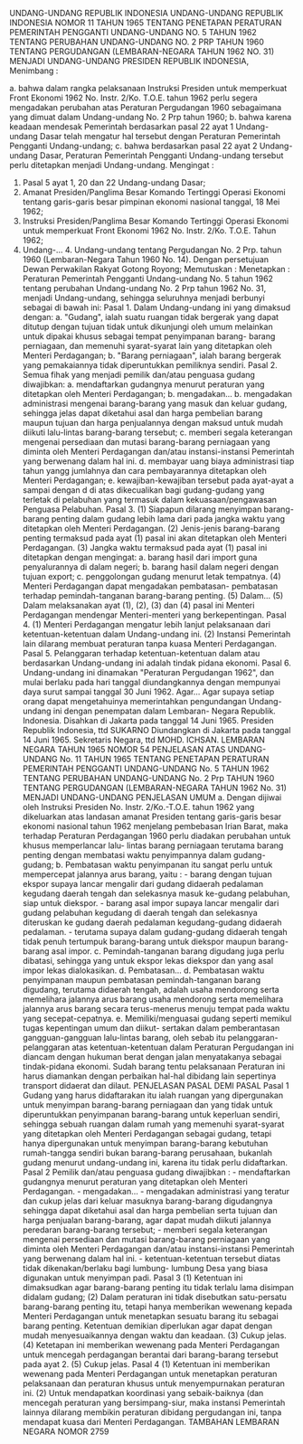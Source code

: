  UNDANG-UNDANG REPUBLIK INDONESIA UNDANG-UNDANG REPUBLIK INDONESIA NOMOR 11 TAHUN 1965 TENTANG PENETAPAN PERATURAN PEMERINTAH PENGGANTI UNDANG-UNDANG NO. 5 TAHUN 1962 TENTANG PERUBAHAN UNDANG-UNDANG NO. 2 PRP TAHUN 1960 TENTANG PERGUDANGAN (LEMBARAN-NEGARA TAHUN 1962 NO. 31) MENJADI UNDANG-UNDANG PRESIDEN REPUBLIK INDONESIA,
Menimbang :

a. bahwa dalam rangka pelaksanaan Instruksi Presiden untuk memperkuat Front Ekonomi 1962 No. Instr. 2/Ko. T.O.E. tahun 1962 perlu segera mengadakan perubahan atas Peraturan Pergudangan 1960 sebagaimana yang dimuat dalam Undang-undang No. 2 Prp tahun 1960;
b. bahwa karena keadaan mendesak Pemerintah berdasarkan pasal 22 ayat 1 Undang-undang Dasar telah mengatur hal tersebut dengan Peraturan Pemerintah Pengganti Undang-undang;
c. bahwa berdasarkan pasal 22 ayat 2 Undang-undang Dasar, Peraturan Pemerintah Pengganti Undang-undang tersebut perlu ditetapkan menjadi Undang-undang.
Mengingat :

1. Pasal 5 ayat 1, 20 dan 22 Undang-undang Dasar;
2. Amanat Presiden/Panglima Besar Komando Tertinggi Operasi Ekonomi tentang garis-garis besar pimpinan ekonomi nasional tanggal, 18 Mei 1962;
3. Instruksi Presiden/Panglima Besar Komando Tertinggi Operasi Ekonomi untuk memperkuat Front Ekonomi 1962 No. Instr. 2/Ko. T.O.E. Tahun 1962;
4. Undang-… 4. Undang-undang tentang Pergudangan No. 2 Prp. tahun 1960 (Lembaran-Negara Tahun 1960 No. 14). Dengan persetujuan Dewan Perwakilan Rakyat Gotong Royong; Memutuskan : Menetapkan : Peraturan Pemerintah Pengganti Undang-undang No. 5 tahun 1962 tentang perubahan Undang-undang No. 2 Prp tahun 1962 No. 31, menjadi Undang-undang, sehingga seluruhnya menjadi berbunyi sebagai di bawah ini: Pasal 1. Dalam Undang-undang ini yang dimaksud dengan:
a. "Gudang", ialah suatu ruangan tidak bergerak yang dapat ditutup dengan tujuan tidak untuk dikunjungi oleh umum melainkan untuk dipakai khusus sebagai tempat penyimpanan barang- barang perniagaan, dan memenuhi syarat-syarat lain yang ditetapkan oleh Menteri Perdagangan;
b. "Barang perniagaan", ialah barang bergerak yang pemakaiannya tidak diperuntukkan pemiliknya sendiri. Pasal 2. Semua fihak yang menjadi pemilik dan/atau penguasa gudang diwajibkan:
a. mendaftarkan gudangnya menurut peraturan yang ditetapkan oleh Menteri Perdagangan;
b. mengadakan… b. mengadakan administrasi mengenai barang-barang yang masuk dan keluar gudang, sehingga jelas dapat diketahui asal dan harga pembelian barang maupun tujuan dan harga penjualannya dengan maksud untuk mudah diikuti lalu-lintas barang-barang tersebut;
c. memberi segala keterangan mengenai persediaan dan mutasi barang-barang perniagaan yang diminta oleh Menteri Perdagangan dan/atau instansi-instansi Pemerintah yang berwenang dalam hal ini.
d. membayar uang biaya administrasi tiap tahun yangg jumlahnya dan cara pembayarannya ditetapkan oleh Menteri Perdagangan;
e. kewajiban-kewajiban tersebut pada ayat-ayat a sampai dengan d di atas dikecualikan bagi gudang-gudang yang terletak di pelabuhan yang termasuk dalam kekuasaan/pengawasan Penguasa Pelabuhan. Pasal 3.
(1) Siapapun dilarang menyimpan barang-barang penting dalam gudang lebih lama dari pada jangka waktu yang ditetapkan oleh Menteri Perdagangan.
(2) Jenis-jenis barang-barang penting termaksud pada ayat (1) pasal ini akan ditetapkan oleh Menteri Perdagangan.
(3) Jangka waktu termaksud pada ayat (1) pasal ini ditetapkan dengan mengingat:
a. barang hasil dari import guna penyalurannya di dalam negeri;
b. barang hasil dalam negeri dengan tujuan export;
c. penggolongan gudang menurut letak tempatnya.
(4) Menteri Perdagangan dapat mengadakan pembatasan- pembatasan terhadap pemindah-tanganan barang-barang penting.
(5) Dalam… (5) Dalam melaksanakan ayat (1), (2), (3) dan (4) pasal ini Menteri Perdagangan mendengar Menteri-menteri yang berkepentingan. Pasal 4.
(1) Menteri Perdagangan mengatur lebih lanjut pelaksanaan dari ketentuan-ketentuan dalam Undang-undang ini.
(2) Instansi Pemerintah lain dilarang membuat peraturan tanpa kuasa Menteri Perdagangan. Pasal 5. Pelanggaran terhadap ketentuan-ketentuan dalam atau berdasarkan Undang-undang ini adalah tindak pidana ekonomi. Pasal 6. Undang-undang ini dinamakan "Peraturan Pergudangan 1962", dan mulai berlaku pada hari tanggal diundangkannya dengan mempunyai daya surut sampai tanggal 30 Juni 1962. Agar… Agar supaya setiap orang dapat mengetahuinya memerintahkan pengundangan Undang-undang ini dengan penempatan dalam Lembaran- Negara Republik. Indonesia. Disahkan di Jakarta pada tanggal 14 Juni 1965. Presiden Republik Indonesia, ttd SUKARNO Diundangkan di Jakarta pada tanggal 14 Juni 1965. Sekretaris Negara, ttd MOHD. ICHSAN. LEMBARAN NEGARA TAHUN 1965 NOMOR 54 PENJELASAN ATAS UNDANG-UNDANG No. 11 TAHUN 1965 TENTANG PENETAPAN PERATURAN PEMERINTAH PENGGANTI UNDANG-UNDANG No. 5 TAHUN 1962 TENTANG PERUBAHAN UNDANG-UNDANG No. 2 Prp TAHUN 1960 TENTANG PERGUDANGAN (LEMBARAN-NEGARA TAHUN 1962 No. 31) MENJADI UNDANG-UNDANG PENJELASAN UMUM a. Dengan dijiwai oleh Instruksi Presiden No. Instr. 2/Ko.-T.O.E. tahun 1962 yang dikeluarkan atas landasan amanat Presiden tentang garis-garis besar ekonomi nasional tahun 1962 menjelang pembebasan Irian Barat, maka terhadap Peraturan Perdagangan 1960 perlu diadakan perubahan untuk khusus memperlancar lalu- lintas barang perniagaan terutama barang penting dengan membatasi waktu penyimpannya dalam gudang-gudang;
b. Pembatasan waktu penyimpanan itu sangat perlu untuk mempercepat jalannya arus barang, yaitu : - barang dengan tujuan ekspor supaya lancar mengalir dari gudang didaerah pedalaman kegudang daerah tengah dan selekasnya masuk ke-gudang pelabuhan, siap untuk diekspor. - barang asal impor supaya lancar mengalir dari gudang pelabuhan kegudang di daerah tengah dan selekasnya diteruskan ke gudang daerah pedalaman kegudang-gudang didaerah pedalaman. - terutama supaya dalam gudang-gudang didaerah tengah tidak penuh tertumpuk barang-barang untuk diekspor maupun barang-barang asal impor.
c. Pemindah-tanganan barang digudang juga perlu dibatasi, sehingga yang untuk ekspor lekas diekspor dan yang asal impor lekas dialokasikan.
d. Pembatasan… d. Pembatasan waktu penyimpanan maupun pembatasan pemindah-tanganan barang digudang, terutama didaerah tengah, adalah usaha mendorong serta memelihara jalannya arus barang usaha mendorong serta memelihara jalannya arus barang secara terus-menerus menuju tempat pada waktu yang secepat-cepatnya.
e. Memiliki/menguasai gudang seperti memikul tugas kepentingan umum dan diikut- sertakan dalam pemberantasan gangguan-gangguan lalu-lintas barang, oleh sebab itu pelanggaran-pelanggaran atas ketentuan-ketentuan dalam Peraturan Pergudangan ini diancam dengan hukuman berat dengan jalan menyatakanya sebagai tindak-pidana ekonomi. Sudah barang tentu pelaksanaan Peraturan ini harus diamankan dengan perbaikan hal-hal dibidang lain sepertinya transport didaerat dan dilaut. PENJELASAN PASAL DEMI PASAL
Pasal 1
Gudang yang harus didaftarakan itu ialah ruangan yang dipergunakan untuk menyimpan barang-barang perniagaan dan yang tidak untuk diperuntukkan penyimpanan barang-barang untuk keperluan sendiri, sehingga sebuah ruangan dalam rumah yang memenuhi syarat-syarat yang ditetapkan oleh Menteri Perdagangan sebagai gudang, tetapi hanya dipergunakan untuk menyimpan barang-barang kebutuhan rumah-tangga sendiri bukan barang-barang perusahaan, bukanlah gudang menurut undang-undang ini, karena itu tidak perlu didaftarkan.
Pasal 2
Pemilik dan/atau penguasa gudang diwajibkan : - mendaftarkan gudangnya menurut peraturan yang ditetapkan oleh Menteri Perdagangan. - mengadakan… - mengadakan administrasi yang teratur dan cukup jelas dari keluar masuknya barang-barang digudangnya sehingga dapat diketahui asal dan harga pembelian serta tujuan dan harga penjualan barang-barang, agar dapat mudah diikuti jalannya peredaran barang-barang tersebut; - memberi segala keterangan mengenai persediaan dan mutasi barang-barang perniagaan yang diminta oleh Menteri Perdagangan dan/atau instansi-instansi Pemerintah yang berwenang dalam hal ini. - ketentuan-ketentuan tersebut diatas tidak dikenakan/berlaku bagi lumbung- lumbung Desa yang biasa digunakan untuk menyimpan padi.
Pasal 3
(1) Ketentuan ini dimaksudkan agar barang-barang penting itu tidak terlalu lama disimpan didalam gudang;
(2) Dalam peraturan ini tidak disebutkan satu-persatu barang-barang penting itu, tetapi hanya memberikan wewenang kepada Menteri Perdagangan untuk menetapkan sesuatu barang itu sebagai barang penting. Ketentuan demikian diperlukan agar dapat dengan mudah menyesuaikannya dengan waktu dan keadaan.
(3) Cukup jelas.
(4) Ketetapan ini memberikan wewenang pada Menteri Perdagangan untuk mencegah perdagangan berantai dari barang-barang tersebut pada ayat 2.
(5) Cukup jelas.
Pasal 4
(1) Ketentuan ini memberikan wewenang pada Menteri Perdagangan untuk menetapkan peraturan pelaksanaan dan peraturan khusus untuk menyempurnakan peraturan ini.
(2) Untuk mendapatkan koordinasi yang sebaik-baiknya (dan mencegah peraturan yang bersimpang-siur, maka instansi Pemerintah lainnya dilarang membikin peraturan dibidang pergudangan ini, tanpa mendapat kuasa dari Menteri Perdagangan. TAMBAHAN LEMBARAN NEGARA NOMOR 2759